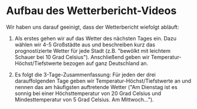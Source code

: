 # Aufbau des Wetterbericht-Videos

Wir haben uns darauf geeinigt, dass der Wetterbericht wiefolgt abläuft:

1. Als erstes gehen wir auf das Wetter des nächsten Tages ein. Dazu wählen wir 4-5 Großstädte aus und beschreiben kurz das prognostizierte Wetter für jede Stadt (z.B. "bewölkt mit leichtem Schauer bei 10 Grad Celsius"). Anschließend geben wir Temperatur-Höchst/Tiefstwerte bezogen auf ganz Deutschland an.

2. Es folgt die 3-Tage-Zusammenfassung: Für jeden der drei darauffolgenden Tage geben wir Temperatur-Höchst/Tiefstwerte an und nennen das am häufigsten auftretende Wetter ("Am Dienstag ist es sonnig bei einer Höchsttemperatur von 20 Grad Celsius und Mindesttemperatur von 5 Grad Celsius. Am Mittwoch...").